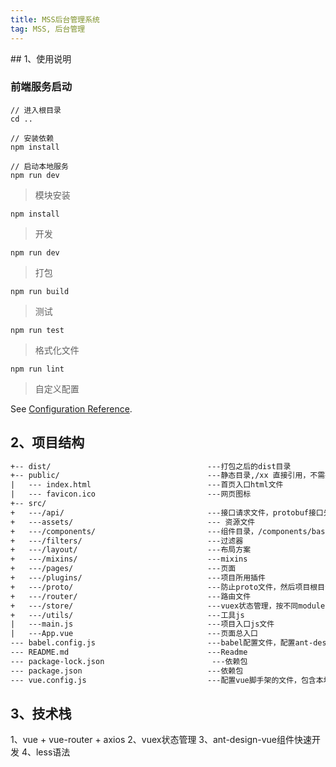```yaml
---
title: MSS后台管理系统
tag: MSS, 后台管理
---
```

## 1、使用说明

### 前端服务启动
```
// 进入根目录
cd ..

// 安装依赖
npm install

// 启动本地服务
npm run dev
```
> 模块安装

``` 
npm install
```

> 开发

``` 
npm run dev
```

> 打包

``` 
npm run build
```

> 测试

``` 
npm run test
```

> 格式化文件

``` 
npm run lint
```

> 自定义配置

See [Configuration Reference](https://cli.vuejs.org/config/).

## 2、项目结构
```txt
+-- dist/                                   ---打包之后的dist目录
+-- public/                                 ---静态目录,/xx 直接引用，不需要public
|   --- index.html                          ---首页入口html文件
|   --- favicon.ico                         ---网页图标
+-- src/
+   ---/api/                                ---接口请求文件，protobuf接口先在api/config配置
+   ---assets/                              --- 资源文件
+   ---/components/                         ---组件目录，/components/base用于放公用组件
+   ---/filters/                            ---过滤器
+   ---/layout/                             ---布局方案
+   ---/mixins/                             ---mixins
+   ---/pages/                              ---页面
+   ---/plugins/                            ---项目所用插件
+   ---/proto/                              ---防止proto文件，然后项目根目录执行npm run proto，生成proto.js
+   ---/router/                             ---路由文件
+   ---/store/                              ---vuex状态管理，按不同module引入
+   ---/utils/                              ---工具js
|   ---main.js                              ---项目入口js文件
|   ---App.vue                              ---页面总入口
--- babel.config.js                         ---babel配置文件，配置ant-design-vue按需引入
--- README.md                               ---Readme
--- package-lock.json                        ---依赖包
--- package.json                            ---依赖包
--- vue.config.js                           ---配置vue脚手架的文件，包含本地跨域、base url更改等
```


## 3、技术栈
1、vue + vue-router + axios
2、vuex状态管理
3、ant-design-vue组件快速开发
4、less语法
